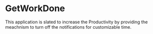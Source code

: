 # GetWorkDone

This application is slated to increase the Productivity by providing the meachnism to turn off the notifications for customizable time.
